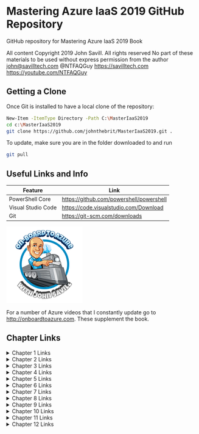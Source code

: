 # Mastering Azure IaaS 2019 GitHub Repository
GitHub repository for Mastering Azure IaaS 2019 Book

All content Copyright 2019 John Savill. All rights reserved
No part of these materials to be used without express permission from the author
john@savilltech.com
@NTFAQGuy
https://savilltech.com
https://youtube.com/NTFAQGuy

## Getting a Clone
Once Git is installed to have a local clone of the repository:

```sh
New-Item -ItemType Directory -Path C:\MasterIaaS2019
cd c:\MasterIaaS2019
git clone https://github.com/johnthebrit/MasterIaaS2019.git .
```

To update, make sure you are in the folder downloaded to and run

```sh
git pull
```

## Useful Links and Info

| Feature             | Link                                      |
|---------------------|-------------------------------------------|
| PowerShell Core     | https://github.com/powershell/powershell  |
| Visual Studio Code  | https://code.visualstudio.com/Download    |
| Git                 | https://git-scm.com/downloads             |

![On-Board to Azure Logo](Assets/logosmall.png?raw=true "On-Board to Azure")

For a number of Azure videos that I constantly update go to http://onboardtoazure.com. These supplement the book.

## Chapter Links

<details>
    <summary>Chapter 1 Links</summary>

* NIST Cloud definition - http://csrc.nist.gov/publications/nistpubs/800-145/SP800-145.pdf
* Project Olympus - https://azure.microsoft.com/en-us/blog/microsoft-reimagines-open-source-cloud-hardware/
* Azure FPGAs - https://docs.microsoft.com/en-us/azure/machine-learning/service/concept-accelerate-with-fpgas
* Azure Datacenters - https://cloud-platform-assets.azurewebsites.net/datacenter/
* Azure Datacenters - https://azure.microsoft.com/en-us/global-infrastructure/
* Azure Regions - https://azure.microsoft.com/en-us/global-infrastructure/regions/
* Azure Region Pairings - https://docs.microsoft.com/en-us/azure/best-practices-availability-paired-regions
* Azure Region Locations - https://azure.microsoft.com/en-us/global-infrastructure/locations/
* Germany trustee - https://docs.microsoft.com/en-us/azure/germany/germany-overview-data-trustee
* Azure Government - https://azure.microsoft.com/en-us/global-infrastructure/geographies/
* Azure Services by Region - https://azure.microsoft.com/en-us/global-infrastructure/services/
* Azure SLA - https://azure.microsoft.com/en-us/support/legal/sla/virtual-machines/v1_8/
* Azure Resiliency - https://azure.microsoft.com/en-us/blog/improving-azure-virtual-machine-resiliency-with-predictive-ml-and-live-migration/
* Azure Availability - https://docs.microsoft.com/en-us/azure/virtual-machines/virtual-machines-availability-set-supportability
* Azure Availability Zones - https://docs.microsoft.com/en-us/azure/availability-zones/az-overview
* Marea Cable - https://news.microsoft.com/marea/
* Submarine Cable Map - https://www.submarinecablemap.com/
* Microsoft Global Network - https://azure.microsoft.com/en-us/blog/how-microsoft-builds-its-fast-and-reliable-global-network/
* Azure Free Offer - https://azure.microsoft.com/en-us/free/
* Azure DevTest - https://azure.microsoft.com/en-us/pricing/dev-test/
* Azure Enterprise Agreements - https://www.microsoft.com/en-us/licensing/licensing-programs/enterprise
* Reserved Instances - https://azure.microsoft.com/en-us/pricing/reserved-vm-instances/
* Azure Hybrid Benefit - https://azure.microsoft.com/en-us/pricing/hybrid-benefit/
* Azure Subscription Limits - https://docs.microsoft.com/en-us/azure/azure-subscription-service-limits
* Creating Azure Dashboards - https://docs.microsoft.com/en-us/azure/azure-portal/azure-portal-dashboards
</details>

<details>
    <summary>Chapter 2 Links</summary>

* Azure Governance Docs - http://aka.ms/governancedocs
* Azure Shared Responsibility - http://download.microsoft.com/download/0/D/6/0D68AE95-6414-4074-B4B8-34039831E2BF/Microsoft-Cloud-Security-for-Legal-and-Compliance-Professionals.pdf
* Azure Compliance Center - https://www.microsoft.com/en-us/trustcenter/compliance/compliance-overview
* Azure Compliance Guide - https://servicetrust.microsoft.com/ViewPage/MSComplianceGuide
* Azure Governance Journeys - https://docs.microsoft.com/en-us/azure/architecture/cloud-adoption/governance/journeys/overview
* Changing Azure Subscription Owner - https://docs.microsoft.com/en-us/azure/billing/billing-subscription-transfer
* Azure Subscription Limits - https://docs.microsoft.com/en-us/azure/azure-subscription-service-limits
* Global Admin Elevate - https://docs.microsoft.com/en-us/azure/role-based-access-control/elevate-access-global-admin/
* Management Groups - https://docs.microsoft.com/en-us/azure/governance/management-groups/manage
* Azure Tagging Example - https://marckean.com/2018/12/17/easy-tagging-of-resources-in-azure-for-billing-and-charge-back/
* Azure Built-in Roles - https://docs.microsoft.com/en-us/azure/role-based-access-control/built-in-roles
* Azure RBAC PowerShell - https://docs.microsoft.com/en-us/azure/role-based-access-control/role-assignments-powershell
* Azure Naming Convention - https://docs.microsoft.com/en-us/azure/architecture/best-practices/naming-conventions
* Azure Tagging - https://docs.microsoft.com/en-us/azure/azure-resource-manager/tag-support
* Azure Tag Examples - https://docs.microsoft.com/en-us/azure/azure-resource-manager/resource-group-using-tags
* Azure Network Policy Example - https://github.com/Azure/azure-policy/tree/master/samples/Network/no-public-ip-except-for-one-subnet
* Azure Blueprints - https://docs.microsoft.com/en-us/azure/governance/blueprints/
* Azure Cost API - https://docs.microsoft.com/en-us/rest/api/consumption/

</details>

<details>
    <summary>Chapter 3 Links</summary>

* Windows Service Ports - https://support.microsoft.com/en-us/help/832017/service-overview-and-network-port-requirements-for-windows
* Azure v2 Apps - https://docs.microsoft.com/en-us/azure/active-directory/develop/v2-app-types
* Azure AD SKUs - https://azure.microsoft.com/en-us/pricing/details/active-directory/
* Map ImmutableID - https://gallery.technet.microsoft.com/scriptcenter/Azure-GUID-to-ImmutableID-d27c5b12
* Office 365 UPN Branding - https://support.microsoft.com/en-in/help/3164442/how-to-use-upn-matching-for-identity-synchronization-in-office-365-azu
* Azure AD Connect Topologies - https://docs.microsoft.com/en-us/azure/active-directory/hybrid/plan-connect-topologies
* AAD Connect Account Permissions - https://docs.microsoft.com/en-us/azure/active-directory/hybrid/reference-connect-accounts-permissions
* AAD Emergency Access - https://docs.microsoft.com/en-us/azure/active-directory/users-groups-roles/directory-emergency-access
* AAD Workday Integration - https://docs.microsoft.com/en-us/azure/active-directory/saas-apps/workday-inbound-tutorial
* B2B Portal Example - https://github.com/Azure/active-directory-dotnet-graphapi-b2bportal-web
* Password Hash Synchronization - https://docs.microsoft.com/en-us/azure/active-directory/hybrid/how-to-connect-password-hash-synchronization
* PBDKF2 spec - https://www.ietf.org/rfc/rfc2898.txt
* AAD PTA - https://docs.microsoft.com/en-us/azure/active-directory/hybrid/how-to-connect-pta-security-deep-dive
* AAD Migrate Apps - https://aka.ms/migrateapps
* AAD SSO Workings - https://docs.microsoft.com/en-us/azure/active-directory/hybrid/how-to-connect-sso-how-it-works
* AAD Join SSO - https://docs.microsoft.com/en-us/azure/active-directory/devices/azuread-join-sso
* AAD Dynamic Group Rules - https://go.microsoft.com/fwlink/?linkid=2014390
* AAD Apps Consent - https://docs.microsoft.com/en-us/azure/active-directory/develop/v2-permissions-and-consent
* AAD Access Panel - https://docs.microsoft.com/en-us/azure/active-directory/user-help/active-directory-saas-access-panel-introduction
</details>

<details>
    <summary>Chapter 4 Links</summary>

* Security Registration - https://aka.ms/mysecurityinfo
* MFA Deployment Plans - http://aka.ms/deploymentplans
* MFA and SSPR Methods - https://docs.microsoft.com/azure/active-directory/authentication/concept-authentication-methods
* AAD Password Policy - https://docs.microsoft.com/en-us/azure/active-directory/authentication/concept-sspr-policy#password-policies-that-only-apply-to-cloud-user-accounts
* AAD Log Analytics Views - https://docs.microsoft.com/en-us/azure/active-directory/reports-monitoring/howto-install-use-log-analytics-views
* AAD SSO Experience - https://docs.microsoft.com/en-us/azure/active-directory/manage-apps/what-is-single-sign-on#choosing-a-single-sign-on-method
* AAD B2C Demo Site - http://Aka.ms/aadb2cdemo
* AD Protocols - http://technet.microsoft.com/en-us/library/dd772723(v=ws.10).aspx
* AD Site Names - http://support.microsoft.com/kb/909264
* AD RODC - http://technet.microsoft.com/library/dd728028(WS.10).aspx
* AD RODC - http://technet.microsoft.com/en-us/library/dd734758(WS.10).aspx
* AD vs AAD DS - https://docs.microsoft.com/en-us/azure/active-directory-domain-services/active-directory-ds-comparison
</details>

<details>
    <summary>Chapter 5 Links</summary>

* VPN Encryption - https://docs.microsoft.com/en-us/azure/vpn-gateway/vpn-gateway-about-compliance-crypto
* ExpressRoute Premium - https://docs.microsoft.com/en-us/azure/expressroute/expressroute-faqs#expressroute-premium
* VPN SKUs - https://docs.microsoft.com/en-us/azure/vpn-gateway/vpn-gateway-about-vpngateways#gwsku
* ExpressRoute SKUs - https://docs.microsoft.com/en-us/azure/expressroute/expressroute-about-virtual-network-gateways#gwsku
* NSG Service Tags - https://docs.microsoft.com/en-us/azure/virtual-network/security-overview#service-tags
</details>

<details>
    <summary>Chapter 6 Links</summary>

* Azure Storage Architecture Detail - http://sigops.org/sosp/sosp11/current/2011-Cascais/11-calder-online.pdf
* Custom Storage URLs - https://docs.microsoft.com/en-us/azure/storage/blobs/storage-custom-domain-name
* Azure Storage Explorer - https://azure.microsoft.com/en-us/features/storage-explorer/
* Blob snapshot - https://azure.microsoft.com/en-us/blog/microsoft-azure-block-blob-storage-backup/
* Azure Storage Limits - https://docs.microsoft.com/azure/azure-subscription-service-limits#storage-limits
* Azure Managed Disks - https://docs.microsoft.com/en-us/azure/virtual-machines/windows/disk-scalability-targets
* Azure Managed Disk Types - https://docs.microsoft.com/en-us/azure/virtual-machines/windows/disks-types
* VM Availability - https://docs.microsoft.com/en-us/azure/virtual-machines/windows/manage-availability
* Write Acceleration in Azure - https://docs.microsoft.com/en-us/azure/virtual-machines/windows/how-to-enable-write-accelerator
* SQL Database Pricing - https://azure.microsoft.com/en-us/pricing/details/sql-database/managed/
* SQL DTU Calculator - http://dtucalculator.azurewebsites.net/
</details>

<details>
    <summary>Chapter 7 Links</summary>

* Windows VM Sizes - https://docs.microsoft.com/azure/virtual-machines/windows/sizes
* Azure Compute Units - https://docs.microsoft.com/azure/virtual-machines/windows/acu
* Retired VM Sizes - https://docs.microsoft.com/azure/virtual-machines/windows/sizes-previous-gen
* Custom Script Extension Site - https://docs.microsoft.com/en-us/azure/virtual-machines/extensions/custom-script-windows
* Golden Image Best Practices - https://github.com/Azure/Avere/blob/master/docs/azure_vm_provision_best_practices.md
* Azure Dedicated Host - https://docs.microsoft.com/azure/security/azure-isolation
* Microsoft Flow - https://flow.microsoft.com/
</details>

<details>
    <summary>Chapter 8 Links</summary>

* Custom role for stack registration - https://docs.microsoft.com/en-us/azure-stack/operator/azure-stack-registration-role
* VMs by region - https://azure.microsoft.com/en-us/global-infrastructure/services/?products=virtual-machines
* Azure Stack Capacity Planner - https://aka.ms/azstackcapacityplanner
* Buying Azure Stack - https://azure.microsoft.com/en-us/overview/azure-stack/how-to-buy/
* Azure Stack Services - https://azure.microsoft.com/en-us/overview/azure-stack/keyfeatures/
* Azure Stack Development Kit (ASDK) - https://azure.microsoft.com/en-us/overview/azure-stack/development-kit/
* Azure Stack PowerShell - https://docs.microsoft.com/en-us/azure-stack/operator/azure-stack-powershell-install
* Azure Stack Tools - https://github.com/Azure/AzureStack-Tools
* Azure Stack Marketplace - https://docs.microsoft.com/en-us/azure-stack/operator/azure-stack-download-azure-marketplace-item
* Example Syndication Script - https://github.com/johnthebrit/AzureStack/blob/master/azurestackmarketplace.ps1
* Log Analytics Azure Stack Integration - https://github.com/Azure-Samples/AzureStack-AdminPowerShell-OMSIntegration/blob/master/docs/setup.md
* Azure Stack HCI - https://www.microsoft.com/en-us/cloud-platform/azure-stack-hci-catalog
</details>

<details>
    <summary>Chapter 9 Links</summary>

* Linux FS Freeze Integrated Backup - https://azure.microsoft.com/blog/application-consistent-backup-for-linux-vms-using-azure-backup-is-generally-available/
* SQL Server Integrated Backup - https://docs.microsoft.com/azure/backup/backup-azure-sql-database
* Retain IP Failover - https://docs.microsoft.com/azure/site-recovery/site-recovery-retain-ip-azure-vm-failover
* Azure Paired Regions - https://docs.microsoft.com/azure/best-practices-availability-paired-regions

</details>

<details>
    <summary>Chapter 10 Links</summary>

* Data Retention for Log Analytics - https://docs.microsoft.com/azure/active-directory/reports-monitoring/reference-reports-data-retention
* Active Log Retention - https://docs.microsoft.com/azure/azure-monitor/learn/tutorial-archive-data
* Policy sample for Log Analytics - https://github.com/Azure/azure-policy/tree/master/samples/Monitoring/apply-diagnostic-setting-azsql-loganalytics
* Log Analytics RESTful API - https://docs.microsoft.com/azure/azure-monitor/platform/data-collector-api
* Log Analytics pricing - https://azure.microsoft.com/pricing/details/monitor/
* Azure Storage Threat Protection - https://docs.microsoft.com/en-us/azure/storage/common/storage-advanced-threat-protection
* Azure SQL Database Threat Protection - https://docs.microsoft.com/en-us/azure/sql-database/sql-database-threat-detection-overview
* Managed Identity - https://docs.microsoft.com/en-us/azure/active-directory/managed-identities-azure-resources/overview
</details>

<details>
    <summary>Chapter 11 Links</summary>

* PowerShell Core - https://github.com/PowerShell/PowerShell
* VS Code - https://code.visualstudio.com/Download
* Getting read for DevOps - https://youtu.be/yavDKHV-OOI
* AZ Authentication - https://docs.microsoft.com/powershell/azure/authenticate-azureps?view=azps-2.3.2
* Creating multiple Multiple subnetsSubnets - https://savilltech.com/2018/03/25/easily-create-multiple-subnets-in-an-azure-virtual-network/
* Using marketplace Marketplace imagesImages - https://savilltech.com/2018/03/23/use-an-application-image-from-the-azure-marketplace-using-powershell/
* Deploying a VM -	https://savilltech.com/2018/03/17/deploying-an-azure-iaas-vm-using-powershell/
* Checking creation Creation times Times of VMs - https://savilltech.com/2018/02/13/checking-the-creation-time-of-an-azure-iaas-vm/
* Using custom Custom actionsActions - https://savilltech.com/2016/08/10/automating-deployments-to-azure-iaas-with-custom-actions/
* Azure CLI Install - https://docs.microsoft.com/cli/azure/install-azure-cli
* Custom password handling with Azure Automation - https://www.itprotoday.com/iaaspaas/handling-passwords-azure-automation-service-accounts
* Infrastructure as Code Video - https://youtu.be/gDW6N2nvVzI
* Azure Quick Start Templates - https://github.com/Azure/azure-quickstart-templates
* ARM Template Best Practices - https://docs.microsoft.com/en-us/azure/azure-resource-manager/template-best-practices
* Linked Templates - https://docs.microsoft.com/en-us/azure/azure-resource-manager/resource-group-linked-templates
</details>

<details>
    <summary>Chapter 12 Links</summary>

* Notorious Nine Cloud Threats - https://cloudsecurityalliance.org/download/the-notorious-nine-cloud-computing-top-threats-in-2013/
* Azure Certifications - https://www.microsoft.com/en-us/TrustCenter/CloudServices/Azure
* Azure Lightning Strike - www.huffingtonpost.com/2011/08/08/amazon-microsoft-dublin-lightening_n_920875.html
* Cloud Link NSA Article - www.washingtonpost.com/world/national-security/nsa-infiltrates-links-to-yahoo-google-data-centers-worldwide-snowden-documents-say/2013/10/30/e51d661e-4166-11e3-8b74-d89d714ca4dd_story.html
* Azure blog - http://azure.microsoft.com/blog/
* Azure Networking blog - https://azure.microsoft.com/blog/topics/networking/
* Azure VM documentation - https://docs.microsoft.com/azure/virtual-machines/
* My blog (information about new videos I create and other resources) - https://savilltech.com
* My YouTube Channel - https://youtube.com/ntfaqguy

</details>

